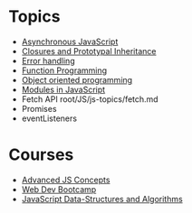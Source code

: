 # Topics
- [Asynchronous JavaScript](https://github.com/Cwarcup/notes/blob/4f2efbacbbcdc5647096099caeeb5fd5d596ed97/javascript-advanced-concepts/Asynchronous-JavaScript.md#asynchronous-javascript)
- [Closures and Prototypal Inheritance](https://github.com/Cwarcup/notes/blob/4f2efbacbbcdc5647096099caeeb5fd5d596ed97/javascript-advanced-concepts/closures-and-prototypal-inheritance.md#create-your-own-prototypes)
- [Error handling](https://github.com/Cwarcup/notes/blob/4f2efbacbbcdc5647096099caeeb5fd5d596ed97/javascript-advanced-concepts/Error-Handling.md#error-handling)
- [Function Programming](https://github.com/Cwarcup/notes/blob/4f2efbacbbcdc5647096099caeeb5fd5d596ed97/javascript-advanced-concepts/Functional-Priogramming.md#idempotence)
- [Object oriented programming](https://github.com/Cwarcup/notes/blob/4f2efbacbbcdc5647096099caeeb5fd5d596ed97/javascript-advanced-concepts/Object-Oriented-Programming.md#oop-and-fp-are-paradigms-that-allow-us-to-organize-code)
- [Modules in JavaScript](https://github.com/Cwarcup/notes/blob/4f2efbacbbcdc5647096099caeeb5fd5d596ed97/javascript-advanced-concepts/Modules-in-Javascript.md#modules-in-javascript)
- Fetch API root/JS/js-topics/fetch.md
- Promises
- eventListeners

# Courses
- [Advanced JS Concepts](https://www.udemy.com/course/advanced-javascript-concepts/)
- [Web Dev Bootcamp](https://www.udemy.com/course/the-complete-web-development-bootcamp/)
- [JavaScript Data-Structures and Algorithms](https://www.udemy.com/course/js-algorithms-and-data-structures-masterclass/)